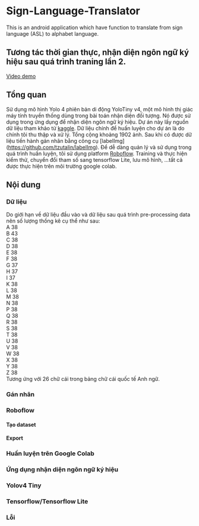# Sign-Language-Translator
This is an android application which have function to translate from sign language (ASL) to alphabet language.
## Tương tác thời gian thực, nhận diện ngôn ngữ ký hiệu sau quá trình traning lần 2.
[Video demo](https://www.youtube.com/watch?v=vE9L6QsWXP)
## Tổng quan
Sử dụng mô hình Yolo 4 phiên bản di động YoloTiny v4, một mô hình thị giác máy tính truyền thống dùng trong bài toán nhận diện đối tượng. Nó được sử dụng trong ứng dụng để nhận diện ngôn ngữ ký hiệu.
Dự án này lấy nguồn dữ liệu tham khảo từ [kaggle](https://kaggle.com). Dữ liệu chính để huấn luyện cho dự án là do chính tôi thu thập và xử lý. Tổng cộng khoảng 1902 ảnh. Sau khi có được dữ liệu tiến hành gán nhãn bằng công cụ [labelImg] (https://github.com/tzutalin/labelImg). Để dễ dàng quản lý và sử dụng trong quá trình huấn luyện, tôi sử dụng platform [Roboflow](https://app.roboflow.com). Training và thực hiện kiểm thử, chuyển đổi tham số sang tensorflow Lite, lưu mô hình, ...tất cả được thực hiện trên môi trường google colab. 
## Nội dung
### Dữ liệu
Do giới hạn về dữ liệu đầu vào và dữ liệu sau quá trình pre-processing data nên số lượng thống kê cụ thể như sau:\
A 38\
B 43\
C 38\
D 38\
E 38\
F 38\
G 37\
H 37\
I 37\
K 38\
L 38\
M 38\
N 38\
P 38\
Q 38\
R 38\
S 38\
T 38\
U 38\
V 38\
W 38\
X 38\
Y 38\
Z 38\
Tương ứng với 26 chữ cái trong bảng chữ cái quốc tế Anh ngữ.
### Gán nhãn
### Roboflow
#### Tạo dataset
#### Export
### Huấn luyện trên Google Colab
### Ứng dụng nhận diện ngôn ngữ ký hiệu
### Yolov4 Tiny
### Tensorflow/Tensorflow Lite
### Lỗi
